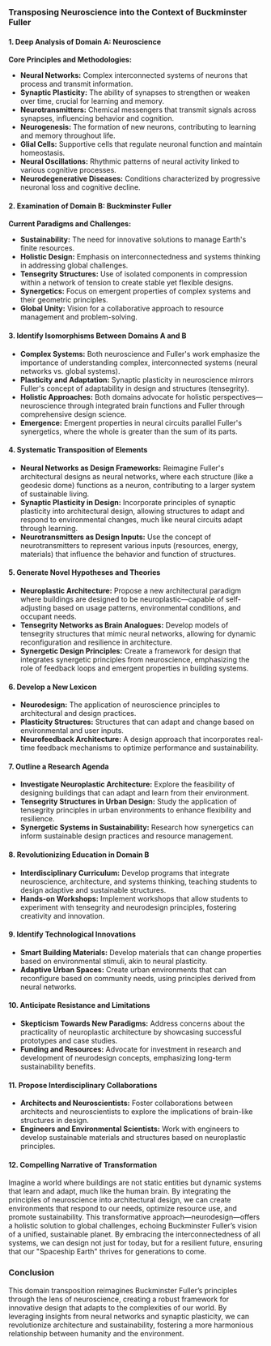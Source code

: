 ### Transposing Neuroscience into the Context of Buckminster Fuller

#### 1. Deep Analysis of Domain A: Neuroscience

**Core Principles and Methodologies:**
- **Neural Networks:** Complex interconnected systems of neurons that process and transmit information.
- **Synaptic Plasticity:** The ability of synapses to strengthen or weaken over time, crucial for learning and memory.
- **Neurotransmitters:** Chemical messengers that transmit signals across synapses, influencing behavior and cognition.
- **Neurogenesis:** The formation of new neurons, contributing to learning and memory throughout life.
- **Glial Cells:** Supportive cells that regulate neuronal function and maintain homeostasis.
- **Neural Oscillations:** Rhythmic patterns of neural activity linked to various cognitive processes.
- **Neurodegenerative Diseases:** Conditions characterized by progressive neuronal loss and cognitive decline.

#### 2. Examination of Domain B: Buckminster Fuller

**Current Paradigms and Challenges:**
- **Sustainability:** The need for innovative solutions to manage Earth's finite resources.
- **Holistic Design:** Emphasis on interconnectedness and systems thinking in addressing global challenges.
- **Tensegrity Structures:** Use of isolated components in compression within a network of tension to create stable yet flexible designs.
- **Synergetics:** Focus on emergent properties of complex systems and their geometric principles.
- **Global Unity:** Vision for a collaborative approach to resource management and problem-solving.

#### 3. Identify Isomorphisms Between Domains A and B

- **Complex Systems:** Both neuroscience and Fuller's work emphasize the importance of understanding complex, interconnected systems (neural networks vs. global systems).
- **Plasticity and Adaptation:** Synaptic plasticity in neuroscience mirrors Fuller's concept of adaptability in design and structures (tensegrity).
- **Holistic Approaches:** Both domains advocate for holistic perspectives—neuroscience through integrated brain functions and Fuller through comprehensive design science.
- **Emergence:** Emergent properties in neural circuits parallel Fuller's synergetics, where the whole is greater than the sum of its parts.

#### 4. Systematic Transposition of Elements

- **Neural Networks as Design Frameworks:** Reimagine Fuller's architectural designs as neural networks, where each structure (like a geodesic dome) functions as a neuron, contributing to a larger system of sustainable living.
- **Synaptic Plasticity in Design:** Incorporate principles of synaptic plasticity into architectural design, allowing structures to adapt and respond to environmental changes, much like neural circuits adapt through learning.
- **Neurotransmitters as Design Inputs:** Use the concept of neurotransmitters to represent various inputs (resources, energy, materials) that influence the behavior and function of structures.

#### 5. Generate Novel Hypotheses and Theories

- **Neuroplastic Architecture:** Propose a new architectural paradigm where buildings are designed to be neuroplastic—capable of self-adjusting based on usage patterns, environmental conditions, and occupant needs.
- **Tensegrity Networks as Brain Analogues:** Develop models of tensegrity structures that mimic neural networks, allowing for dynamic reconfiguration and resilience in architecture.
- **Synergetic Design Principles:** Create a framework for design that integrates synergetic principles from neuroscience, emphasizing the role of feedback loops and emergent properties in building systems.

#### 6. Develop a New Lexicon

- **Neurodesign:** The application of neuroscience principles to architectural and design practices.
- **Plasticity Structures:** Structures that can adapt and change based on environmental and user inputs.
- **Neurofeedback Architecture:** A design approach that incorporates real-time feedback mechanisms to optimize performance and sustainability.

#### 7. Outline a Research Agenda

- **Investigate Neuroplastic Architecture:** Explore the feasibility of designing buildings that can adapt and learn from their environment.
- **Tensegrity Structures in Urban Design:** Study the application of tensegrity principles in urban environments to enhance flexibility and resilience.
- **Synergetic Systems in Sustainability:** Research how synergetics can inform sustainable design practices and resource management.

#### 8. Revolutionizing Education in Domain B

- **Interdisciplinary Curriculum:** Develop programs that integrate neuroscience, architecture, and systems thinking, teaching students to design adaptive and sustainable structures.
- **Hands-on Workshops:** Implement workshops that allow students to experiment with tensegrity and neurodesign principles, fostering creativity and innovation.

#### 9. Identify Technological Innovations

- **Smart Building Materials:** Develop materials that can change properties based on environmental stimuli, akin to neural plasticity.
- **Adaptive Urban Spaces:** Create urban environments that can reconfigure based on community needs, using principles derived from neural networks.

#### 10. Anticipate Resistance and Limitations

- **Skepticism Towards New Paradigms:** Address concerns about the practicality of neuroplastic architecture by showcasing successful prototypes and case studies.
- **Funding and Resources:** Advocate for investment in research and development of neurodesign concepts, emphasizing long-term sustainability benefits.

#### 11. Propose Interdisciplinary Collaborations

- **Architects and Neuroscientists:** Foster collaborations between architects and neuroscientists to explore the implications of brain-like structures in design.
- **Engineers and Environmental Scientists:** Work with engineers to develop sustainable materials and structures based on neuroplastic principles.

#### 12. Compelling Narrative of Transformation

Imagine a world where buildings are not static entities but dynamic systems that learn and adapt, much like the human brain. By integrating the principles of neuroscience into architectural design, we can create environments that respond to our needs, optimize resource use, and promote sustainability. This transformative approach—neurodesign—offers a holistic solution to global challenges, echoing Buckminster Fuller’s vision of a unified, sustainable planet. By embracing the interconnectedness of all systems, we can design not just for today, but for a resilient future, ensuring that our "Spaceship Earth" thrives for generations to come. 

### Conclusion

This domain transposition reimagines Buckminster Fuller’s principles through the lens of neuroscience, creating a robust framework for innovative design that adapts to the complexities of our world. By leveraging insights from neural networks and synaptic plasticity, we can revolutionize architecture and sustainability, fostering a more harmonious relationship between humanity and the environment.